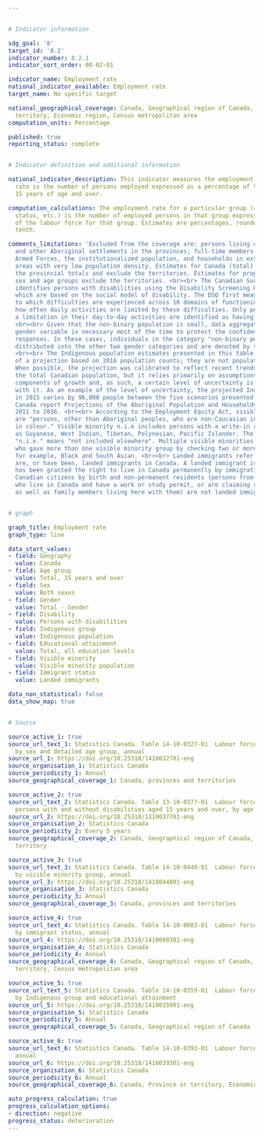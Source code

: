 ```yaml
---


# Indicator information

sdg_goal: '8'
target_id: '8.2'
indicator_number: 8.2.1
indicator_sort_order: 08-02-01

indicator_name: Employment rate
national_indicator_available: Employment rate
target_name: No specific target

national_geographical_coverage: Canada, Geographical region of Canada, Province or
  territory, Economic region, Census metropolitan area
computation_units: Percentage

published: true
reporting_status: complete


# Indicator definition and additional information

national_indicator_description: This indicator measures the employment rate. The employment
  rate is the number of persons employed expressed as a percentage of the population
  15 years of age and over.

computation_calculations: The employment rate for a particular group (age, sex, marital
  status, etc.) is the number of employed persons in that group expressed as a percentage
  of the labour force for that group. Estimates are percentages, rounded to the nearest
  tenth.

comments_limitations: 'Excluded from the coverage are: persons living on reserves
  and other Aboriginal settlements in the provinces; full-time members of the Canadian
  Armed Forces, the institutionalized population, and households in extremely remote
  areas with very low population density. Estimates for Canada (total) are a sum of
  the provincial totals and exclude the territories. Estimates for proportions by
  sex and age groups exclude the territories. <br><br> The Canadian Survey on Disability
  identifies persons with disabilities using the Disability Screening Questions (DSQ),
  which are based on the social model of disability. The DSQ first measure the degree
  to which difficulties are experienced across 10 domains of functioning, then ask
  how often daily activities are limited by these difficulties. Only persons who report
  a limitation in their day-to-day activities are identified as having a disability.
  <br><br> Given that the non-binary population is small, data aggregation to a two-category
  gender variable is necessary most of the time to protect the confidentiality of
  responses. In these cases, individuals in the category "non-binary persons" are
  distributed into the other two gender categories and are denoted by the "+" symbol.
  <br><br> The Indigenous population estimates presented in this table are the result
  of a projection based on 2016 population counts; they are not population estimates.
  When possible, the projection was calibrated to reflect recent trends observed for
  the total Canadian population, but it relies primarily on assumptions about the
  components of growth and, as such, a certain level of uncertainty is associated
  with it. As an example of the level of uncertainty, the projected Indigenous population
  in 2015 varies by 96,000 people between the five scenarios presented in the Statistics
  Canada report Projections of the Aboriginal Population and Households in Canada,
  2011 to 2036. <br><br> According to the Employment Equity Act, visible minorities
  are "persons, other than Aboriginal peoples, who are non-Caucasian in race or non-white
  in colour." Visible minority n.i.e includes persons with a write-in response such
  as Guyanese, West Indian, Tibetan, Polynesian, Pacific Islander. The abbreviation
  "n.i.e." means "not included elsewhere". Multiple visible minorities includes persons
  who gave more than one visible minority group by checking two or more mark-in responses,
  for example, Black and South Asian. <br><br> Landed immigrants refer to people who
  are, or have been, landed immigrants in Canada. A landed immigrant is a person who
  has been granted the right to live in Canada permanently by immigration authorities.
  Canadian citizens by birth and non-permanent residents (persons from another country
  who live in Canada and have a work or study permit, or are claiming refugee status,
  as well as family members living here with them) are not landed immigrants.'


# graph

graph_title: Employment rate
graph_type: line

data_start_values:
- field: Geography
  value: Canada
- field: Age group
  value: Total, 15 years and over
- field: Sex
  value: Both sexes
- field: Gender
  value: Total - Gender
- field: Disability
  value: Persons with disabilities
- field: Indigenous group
  value: Indigenous population
- field: Educational attainment
  value: Total, all education levels
- field: Visible minority
  value: Visible minority population
- field: Immigrant status
  value: Landed immigrants

data_non_statistical: false
data_show_map: true


# Source

source_active_1: true
source_url_text_1: Statistics Canada. Table 14-10-0327-01  Labour force characteristics
  by sex and detailed age group, annual
source_url_1: https://doi.org/10.25318/1410032701-eng
source_organisation_1: Statistics Canada
source_periodicity_1: Annual
source_geographical_coverage_1: Canada, provinces and territories

source_active_2: true
source_url_text_2: Statistics Canada. Table 13-10-0377-01  Labour force status of
  persons with and without disabilities aged 15 years and over, by age group and gender
source_url_2: https://doi.org/10.25318/1310037701-eng
source_organisation_2: Statistics Canada
source_periodicity_2: Every 5 years
source_geographical_coverage_2: Canada, Geographical region of Canada, Province or
  territory

source_active_3: true
source_url_text_3: Statistics Canada. Table 14-10-0440-01  Labour force characteristics
  by visible minority group, annual
source_url_3: https://doi.org/10.25318/1410044001-eng
source_organisation_3: Statistics Canada
source_periodicity_3: Annual
source_geographical_coverage_3: Canada, provinces and territories

source_active_4: true
source_url_text_4: Statistics Canada. Table 14-10-0083-01  Labour force characteristics
  by immigrant status, annual
source_url_4: https://doi.org/10.25318/1410008301-eng
source_organisation_4: Statistics Canada
source_periodicity_4: Annual
source_geographical_coverage_4: Canada, Geographical region of Canada, Province or
  territory, Census metropolitan area

source_active_5: true
source_url_text_5: Statistics Canada. Table 14-10-0359-01  Labour force characteristics
  by Indigenous group and educational attainment
source_url_5: https://doi.org/10.25318/1410035901-eng
source_organisation_5: Statistics Canada
source_periodicity_5: Annual
source_geographical_coverage_5: Canada, Geographical region of Canada

source_active_6: true
source_url_text_6: Statistics Canada. Table 14-10-0393-01  Labour force characteristics,
  annual
source_url_6: https://doi.org/10.25318/1410039301-eng
source_organisation_6: Statistics Canada
source_periodicity_6: Annual
source_geographical_coverage_6: Canada, Province or territory, Economic region

auto_progress_calculation: true
progress_calculation_options:
- direction: negative
progress_status: deterioration
---
```

